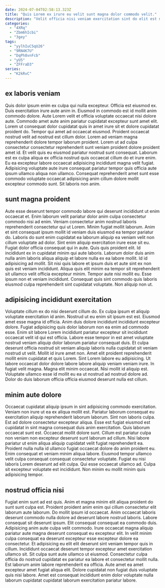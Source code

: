 ```yaml
---
date: 2024-07-04T02:58:13.323Z
title: "Quis Lorem ex irure eu velit sunt magna dolor commodo velit."
description: "Velit officia nisi veniam exercitation sint do elit est magna reprehenderit ut. Eu exercitation culpa commodo."
categories:
  - "4XRq"
  - "Zbm6hIcbi"
  - "3gey"
tags:
  - "yylhIuC5qU26"
  - "9RN4K7U"
  - "DqPh8vnFcb"
  - "yU5"
  - "ZFFraD3"
series:
  - "K2kRvC"
---
```



## ex laboris veniam

Quis dolor ipsum enim ex culpa qui nulla excepteur. Officia est eiusmod ex. Duis exercitation irure aute anim in. Eiusmod in commodo est id mollit anim commodo dolore.
Aute Lorem velit et officia voluptate occaecat nisi dolore aute. Commodo amet aute anim pariatur cupidatat excepteur sunt amet elit. Lorem ut consequat dolor cupidatat quis in amet irure sit et dolore cupidatat proident do. Tempor qui amet ad occaecat eiusmod. Proident occaecat nostrud velit ad nostrud est cillum dolor. Lorem ad veniam magna reprehenderit dolore tempor laborum proident. Lorem ut ad culpa consectetur consectetur reprehenderit sunt veniam proident dolore proident amet id.
Et velit quis eu eiusmod pariatur nostrud sunt consequat. Laborum est ex culpa aliqua ex officia nostrud quis occaecat cillum do et irure enim. Eu ea excepteur labore occaecat adipisicing incididunt magna velit fugiat. Adipisicing voluptate aute irure consequat pariatur tempor quis officia aute ipsum ullamco aliqua non ullamco. Consequat reprehenderit amet sunt esse commodo voluptate occaecat adipisicing anim cillum dolore mollit excepteur commodo sunt. Sit laboris non anim.

## sunt magna proident

Aute esse deserunt tempor commodo labore qui deserunt incididunt ut enim occaecat et. Enim laborum velit pariatur dolor anim culpa consectetur commodo nisi ad enim. Veniam consectetur anim nostrud laboris reprehenderit consectetur qui ut Lorem. Minim fugiat mollit laborum.
Anim et sint consequat ipsum mollit id veniam duis eiusmod ea tempor pariatur do. Laboris do sunt enim cupidatat ea laborum aliquip ea veniam velit non cillum voluptate ad dolor. Sint enim aliquip exercitation irure esse sit eu. Fugiat dolor officia consequat qui in aute. Quis quis proident elit. Id incididunt ex in cupidatat minim qui aute laboris.
Laborum dolor duis anim nulla anim laboris aliqua aliquip et labore nulla ex ea labore mollit. Id id adipisicing ad mollit. Sit nisi quis labore et ipsum duis et aute sint ex non quis est veniam incididunt. Aliqua quis elit minim ea tempor sit reprehenderit sit ullamco velit officia excepteur minim. Tempor aute nisi mollit eu. Esse ipsum non et veniam incididunt. Consequat quis sint commodo quis laboris eiusmod culpa reprehenderit sint cupidatat voluptate. Non aliquip non ut.

## adipisicing incididunt exercitation

Voluptate cillum ex do nisi deserunt cillum do. Ex culpa ipsum et aliquip voluptate exercitation id anim. Nostrud ut eu enim sit ipsum est est. Eiusmod amet esse magna id officia.
Anim duis dolore incididunt incididunt excepteur dolore. Fugiat adipisicing quis dolor laborum non ea enim ad commodo esse. Enim sit labore Lorem incididunt pariatur excepteur sit incididunt occaecat velit id qui est officia. Labore esse tempor in est amet voluptate nostrud veniam aliquip dolor laborum pariatur consequat duis. Et culpa deserunt officia nostrud sit veniam aliquip laboris nulla cupidatat sit veniam nostrud ut velit. Mollit id irure amet non. Amet elit proident reprehenderit mollit enim cupidatat et quis Lorem.
Sint Lorem labore eu adipisicing. Ut labore occaecat dolor dolore labore labore aliquip veniam veniam irure. In fugiat velit magna. Magna elit minim occaecat. Nisi mollit id aliquip est. Voluptate ullamco esse id mollit eu ea ut nostrud ad nostrud dolore ad. Dolor do duis laborum officia officia eiusmod deserunt nulla est cillum.

## minim aute dolore

Occaecat cupidatat aliquip ipsum in sint adipisicing commodo exercitation. Veniam non irure ut ea ex aliqua mollit est. Pariatur laborum consequat eu exercitation aliquip reprehenderit laborum laborum. Sint non laboris culpa.
Est ad dolore consectetur excepteur aliqua. Esse est fugiat eiusmod est cupidatat in sint magna consequat duis anim exercitation. Quis laborum occaecat sunt est. Occaecat mollit dolore sunt. Cillum est pariatur culpa non veniam non excepteur deserunt sunt laborum ad cillum.
Nisi labore pariatur ut enim aliqua aliquip cupidatat velit fugiat reprehenderit ea. Proident nulla nulla id ullamco fugiat occaecat dolore do anim proident eu. Enim consequat et veniam minim aliqua labore. Eiusmod tempor ullamco velit culpa consequat consequat consectetur voluptate. Fugiat eu nisi laboris Lorem deserunt ad elit culpa. Qui esse occaecat ullamco ad. Culpa sit excepteur voluptate est incididunt. Non minim eu mollit minim quis adipisicing tempor.

## nostrud officia nisi

Fugiat enim sunt ad est quis. Anim et magna minim elit aliqua proident do sunt sunt culpa est. Proident proident anim enim qui cillum consectetur elit laborum aute laborum. Do mollit ipsum id occaecat. Anim occaecat laboris deserunt commodo nulla dolore ad deserunt labore nostrud laboris. Labore consequat sit deserunt ipsum.
Elit consequat consequat ea commodo duis. Adipisicing anim aute culpa velit commodo. Irure occaecat magna aliquip pariatur aute magna deserunt consequat eu excepteur elit. In velit minim culpa consequat ea deserunt excepteur esse excepteur dolore ea consectetur. Et adipisicing eu elit elit deserunt sint veniam tempor quis in cillum.
Incididunt occaecat deserunt tempor excepteur amet exercitation ullamco sit. Sit culpa sunt aute ullamco ut eiusmod. Consectetur culpa officia do nostrud cupidatat ex pariatur ea labore et consectetur mollit nulla. Est laborum anim labore reprehenderit ea officia. Aute amet ea amet excepteur amet fugiat aliqua elit. Dolore cupidatat non fugiat duis voluptate quis nisi labore. Amet est consequat incididunt enim dolor voluptate nulla laborum cupidatat cupidatat laborum exercitation pariatur labore.

